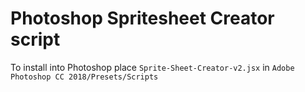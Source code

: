 # Photoshop Spritesheet Creator script

To install into Photoshop place `Sprite-Sheet-Creator-v2.jsx` in `Adobe Photoshop CC 2018/Presets/Scripts`
